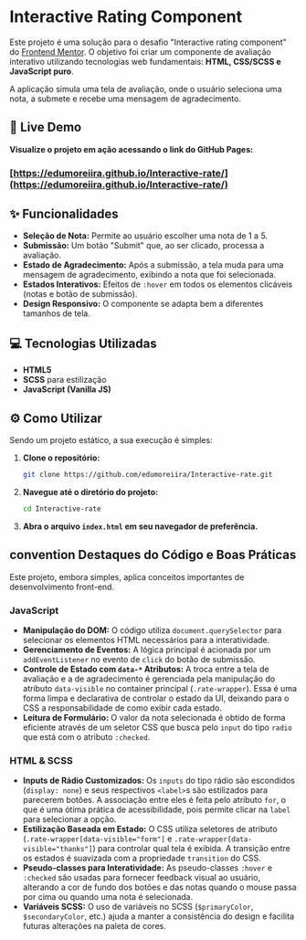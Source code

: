 # Interactive Rating Component

Este projeto é uma solução para o desafio "Interactive rating component" do [Frontend Mentor](https://www.frontendmentor.io). O objetivo foi criar um componente de avaliação interativo utilizando tecnologias web fundamentais: **HTML, CSS/SCSS e JavaScript puro**.

A aplicação simula uma tela de avaliação, onde o usuário seleciona uma nota, a submete e recebe uma mensagem de agradecimento.

## 🚀 Live Demo

**Visualize o projeto em ação acessando o link do GitHub Pages:**

### **[https://edumoreiira.github.io/Interactive-rate/](https://edumoreiira.github.io/Interactive-rate/)**

## ✨ Funcionalidades

  - **Seleção de Nota:** Permite ao usuário escolher uma nota de 1 a 5.
  - **Submissão:** Um botão "Submit" que, ao ser clicado, processa a avaliação.
  - **Estado de Agradecimento:** Após a submissão, a tela muda para uma mensagem de agradecimento, exibindo a nota que foi selecionada.
  - **Estados Interativos:** Efeitos de `:hover` em todos os elementos clicáveis (notas e botão de submissão).
  - **Design Responsivo:** O componente se adapta bem a diferentes tamanhos de tela.

## 💻 Tecnologias Utilizadas

  - **HTML5**
  - **SCSS** para estilização
  - **JavaScript (Vanilla JS)**

## ⚙️ Como Utilizar

Sendo um projeto estático, a sua execução é simples:

1.  **Clone o repositório:**
    ```bash
    git clone https://github.com/edumoreiira/Interactive-rate.git
    ```
2.  **Navegue até o diretório do projeto:**
    ```bash
    cd Interactive-rate
    ```
3.  **Abra o arquivo `index.html` em seu navegador de preferência.**

## convention Destaques do Código e Boas Práticas

Este projeto, embora simples, aplica conceitos importantes de desenvolvimento front-end.

### JavaScript

  * **Manipulação do DOM:** O código utiliza `document.querySelector` para selecionar os elementos HTML necessários para a interatividade.
  * **Gerenciamento de Eventos:** A lógica principal é acionada por um `addEventListener` no evento de `click` do botão de submissão.
  * **Controle de Estado com `data-*` Atributos:** A troca entre a tela de avaliação e a de agradecimento é gerenciada pela manipulação do atributo `data-visible` no container principal (`.rate-wrapper`). Essa é uma forma limpa e declarativa de controlar o estado da UI, deixando para o CSS a responsabilidade de como exibir cada estado.
  * **Leitura de Formulário:** O valor da nota selecionada é obtido de forma eficiente através de um seletor CSS que busca pelo `input` do tipo `radio` que está com o atributo `:checked`.

### HTML & SCSS

  * **Inputs de Rádio Customizados:** Os `inputs` do tipo rádio são escondidos (`display: none`) e seus respectivos `<label>`s são estilizados para parecerem botões. A associação entre eles é feita pelo atributo `for`, o que é uma ótima prática de acessibilidade, pois permite clicar na `label` para selecionar a opção.
  * **Estilização Baseada em Estado:** O CSS utiliza seletores de atributo (`.rate-wrapper[data-visible="form"]` e `.rate-wrapper[data-visible="thanks"]`) para controlar qual tela é exibida. A transição entre os estados é suavizada com a propriedade `transition` do CSS.
  * **Pseudo-classes para Interatividade:** As pseudo-classes `:hover` e `:checked` são usadas para fornecer feedback visual ao usuário, alterando a cor de fundo dos botões e das notas quando o mouse passa por cima ou quando uma nota é selecionada.
  * **Variáveis SCSS:** O uso de variáveis no SCSS (`$primaryColor`, `$secondaryColor`, etc.) ajuda a manter a consistência do design e facilita futuras alterações na paleta de cores.
